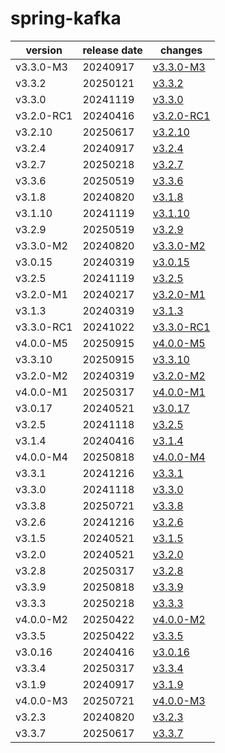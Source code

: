# spring-kafka	


|version|release date|changes|
|---|---|---|
|v3.3.0-M3|20240917|[v3.3.0-M3](./v3.3.0-M3-20240917.md)|
|v3.3.2|20250121|[v3.3.2](./v3.3.2-20250121.md)|
|v3.3.0|20241119|[v3.3.0](./v3.3.0-20241119.md)|
|v3.2.0-RC1|20240416|[v3.2.0-RC1](./v3.2.0-RC1-20240416.md)|
|v3.2.10|20250617|[v3.2.10](./v3.2.10-20250617.md)|
|v3.2.4|20240917|[v3.2.4](./v3.2.4-20240917.md)|
|v3.2.7|20250218|[v3.2.7](./v3.2.7-20250218.md)|
|v3.3.6|20250519|[v3.3.6](./v3.3.6-20250519.md)|
|v3.1.8|20240820|[v3.1.8](./v3.1.8-20240820.md)|
|v3.1.10|20241119|[v3.1.10](./v3.1.10-20241119.md)|
|v3.2.9|20250519|[v3.2.9](./v3.2.9-20250519.md)|
|v3.3.0-M2|20240820|[v3.3.0-M2](./v3.3.0-M2-20240820.md)|
|v3.0.15|20240319|[v3.0.15](./v3.0.15-20240319.md)|
|v3.2.5|20241119|[v3.2.5](./v3.2.5-20241119.md)|
|v3.2.0-M1|20240217|[v3.2.0-M1](./v3.2.0-M1-20240217.md)|
|v3.1.3|20240319|[v3.1.3](./v3.1.3-20240319.md)|
|v3.3.0-RC1|20241022|[v3.3.0-RC1](./v3.3.0-RC1-20241022.md)|
|v4.0.0-M5|20250915|[v4.0.0-M5](./v4.0.0-M5-20250915.md)|
|v3.3.10|20250915|[v3.3.10](./v3.3.10-20250915.md)|
|v3.2.0-M2|20240319|[v3.2.0-M2](./v3.2.0-M2-20240319.md)|
|v4.0.0-M1|20250317|[v4.0.0-M1](./v4.0.0-M1-20250317.md)|
|v3.0.17|20240521|[v3.0.17](./v3.0.17-20240521.md)|
|v3.2.5|20241118|[v3.2.5](./v3.2.5-20241118.md)|
|v3.1.4|20240416|[v3.1.4](./v3.1.4-20240416.md)|
|v4.0.0-M4|20250818|[v4.0.0-M4](./v4.0.0-M4-20250818.md)|
|v3.3.1|20241216|[v3.3.1](./v3.3.1-20241216.md)|
|v3.3.0|20241118|[v3.3.0](./v3.3.0-20241118.md)|
|v3.3.8|20250721|[v3.3.8](./v3.3.8-20250721.md)|
|v3.2.6|20241216|[v3.2.6](./v3.2.6-20241216.md)|
|v3.1.5|20240521|[v3.1.5](./v3.1.5-20240521.md)|
|v3.2.0|20240521|[v3.2.0](./v3.2.0-20240521.md)|
|v3.2.8|20250317|[v3.2.8](./v3.2.8-20250317.md)|
|v3.3.9|20250818|[v3.3.9](./v3.3.9-20250818.md)|
|v3.3.3|20250218|[v3.3.3](./v3.3.3-20250218.md)|
|v4.0.0-M2|20250422|[v4.0.0-M2](./v4.0.0-M2-20250422.md)|
|v3.3.5|20250422|[v3.3.5](./v3.3.5-20250422.md)|
|v3.0.16|20240416|[v3.0.16](./v3.0.16-20240416.md)|
|v3.3.4|20250317|[v3.3.4](./v3.3.4-20250317.md)|
|v3.1.9|20240917|[v3.1.9](./v3.1.9-20240917.md)|
|v4.0.0-M3|20250721|[v4.0.0-M3](./v4.0.0-M3-20250721.md)|
|v3.2.3|20240820|[v3.2.3](./v3.2.3-20240820.md)|
|v3.3.7|20250617|[v3.3.7](./v3.3.7-20250617.md)|
